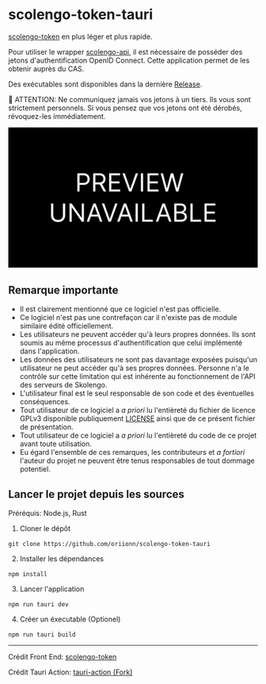 # scolengo-token-tauri
[scolengo-token](https://github.com/maelgangloff/scolengo-token/) en plus léger et plus rapide.

Pour utiliser le wrapper [scolengo-api](https://github.com/maelgangloff/scolengo-api), il est nécessaire de posséder des jetons d'authentification OpenID Connect. Cette application permet de les obtenir auprès du CAS.

Des exécutables sont disponibles dans la dernière [Release](https://github.com/oriionn/scolengo-token-tauri/releases).

🚨 ATTENTION: Ne communiquez jamais vos jetons à un tiers. Ils vous sont strictement personnels. Si vous pensez que vos jetons ont été dérobés, révoquez-les immédiatement.

<img src="docs/preview.png">

## Remarque importante
- Il est clairement mentionné que ce logiciel n'est pas officielle.
- Ce logiciel n'est pas une contrefaçon car il n'existe pas de module similaire édité officiellement.
- Les utilisateurs ne peuvent accéder qu'à leurs propres données. Ils sont soumis au même processus d'authentification que celui implémenté dans l'application.
- Les données des utilisateurs ne sont pas davantage exposées puisqu'un utilisateur ne peut accéder qu'à ses propres données. Personne n'a le contrôle sur cette limitation qui est inhérente au fonctionnement de l'API des serveurs de Skolengo.
- L'utilisateur final est le seul responsable de son code et des éventuelles conséquences.
- Tout utilisateur de ce logiciel a *a priori* lu l'entièreté du fichier de licence GPLv3 disponible publiquement [LICENSE](https://github.com/oriionn/scolengo-token-tauri/blob/main/LICENSE) ainsi que de ce présent fichier de présentation.
- Tout utilisateur de ce logiciel a *a priori* lu l'entièreté du code de ce projet avant toute utilisation.
- Eu égard l'ensemble de ces remarques, les contributeurs et *a fortiori* l'auteur du projet ne peuvent être tenus responsables de tout dommage potentiel.

## Lancer le projet depuis les sources
Préréquis: Node.js, Rust

1. Cloner le dépôt
```shell
git clone https://github.com/oriionn/scolengo-token-tauri
```

2. Installer les dépendances
```shell
npm install
```

3. Lancer l'application
```shell
npm run tauri dev
```

4. Créer un éxecutable (Optionel)
```shell
npm run tauri build
```

---
Crédit Front End: [scolengo-token](https://github.com/maelgangloff/scolengo-token/tree/master)

Crédit Tauri Action: [tauri-action (Fork)](https://github.com/Avocadocs/tauri-action)
